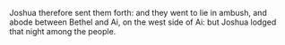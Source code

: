 Joshua therefore sent them forth: and they went to lie in ambush, and abode between Bethel and Ai, on the west side of Ai: but Joshua lodged that night among the people.
